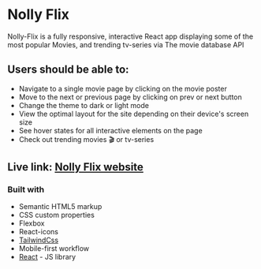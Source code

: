 # Nolly Flix

Nolly-Flix is a fully responsive, interactive React app displaying some of the most popular Movies, and trending tv-series via  The movie database  API

## Users should be able to:

- Navigate to a single movie page by clicking on the movie poster
- Move to the next or previous page by clicking on prev or next button
- Change the theme to dark or light mode
- View the optimal layout for the site depending on their device's screen size
- See hover states for all interactive elements on the page
- Check out trending movies 🎬 or tv-series

## Live link: [Nolly Flix website](https://qreamville.github.io/Nolly-Flix/)

### Built with

- Semantic HTML5 markup
- CSS custom properties
- Flexbox
- React-icons
- [TailwindCss](https://tailwindcss.com/)
- Mobile-first workflow
- [React](https://reactjs.org/) - JS library
